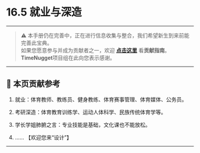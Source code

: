 # 16.5 就业与深造

---

> ⚠️ 本手册仍在完善中，正在进行信息收集与整合，我们希望新生到来前能完善此宝典。  
> 如果您愿意参与并成为贡献者之一，欢迎 **[点击这里](/CONTRIBUTING)** 看**贡献指南**。  
> **TimeNugget**项目组在此向您表示感谢。  

---

## 📌 本页贡献参考

1. 就业：体育教师、教练员、健身教练、体育赛事管理、体育媒体、公务员。

2. 考研深造：体育教育训练学、运动人体科学、民族传统体育学等。

3. 学长学姐肺腑之言：专业技能是基础，文化课也不能放松。

4. ……  【欢迎您来“设计”】

---
